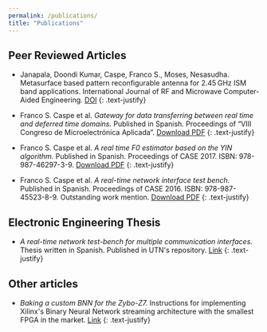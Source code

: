 ```yaml
---
permalink: /publications/
title: "Publications"
---
```


## Peer Reviewed Articles

- Janapala, Doondi Kumar, Caspe, Franco S., Moses, Nesasudha. Metasurface based pattern reconfigurable antenna for 2.45 GHz ISM band applications.
International Journal of RF and Microwave Computer-Aided Engineering. <a href="https://doi.org/10.1002/mmce.22007">DOI</a>
{: .text-justify}

- Franco S. Caspe et al. <i>Gateway for data transferring between real time and deferred time domains.</i>
Published in Spanish. Proceedings of “VIII Congreso de Microelectrónica Aplicada”.
<a href="/assets/pubs/gateway2018.pdf" target="_blank">Download PDF</a>
{: .text-justify}

- Franco S. Caspe et al. <i>A real time F0 estimator based on the YIN algorithm.</i>
Published in Spanish. Proceedings of CASE 2017. ISBN: 978-987-46297-3-9.
<a href="/assets/pubs/case17.pdf" target="_blank">Download PDF</a>
{: .text-justify}

- Franco S. Caspe et al. <i>A real-time network interface test bench.</i>
Published in Spanish. Proceedings of CASE 2016. ISBN: 978-987-45523-8-9.
Outstanding work mention.
<a href="/assets/pubs/case16.pdf" target="_blank">Download PDF</a>
{: .text-justify}

## Electronic Engineering Thesis

- <i>A real-time network test-bench for multiple communication interfaces.</i>
Thesis written in Spanish. Published in UTN's repository.
<a href="http://hdl.handle.net/20.500.12272/2878" target="_blank">Link</a>
{: .text-justify}

## Other articles

- <i> Baking a custom BNN for the Zybo-Z7.</i> Instructions for implementing Xilinx's Binary Neural Network streaming architecture with the smallest FPGA in the market.
<a href="https://www.hackster.io/franco-caspe/bnn-pynq-baking-a-custom-bnn-for-the-zybo-z7-f0bbe3" target="_blank">Link</a>
{: .text-justify}